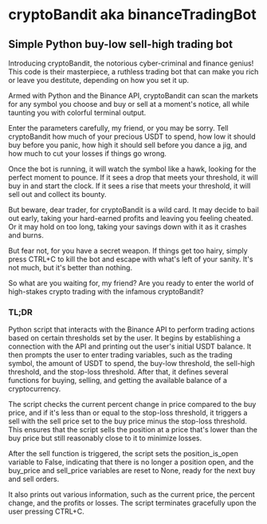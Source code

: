 # cryptoBandit aka binanceTradingBot
## Simple Python buy-low sell-high trading bot

Introducing cryptoBandit, the notorious cyber-criminal and finance genius! This code is their masterpiece, a ruthless trading bot that can make you rich or leave you destitute, depending on how you set it up.

Armed with Python and the Binance API, cryptoBandit can scan the markets for any symbol you choose and buy or sell at a moment's notice, all while taunting you with colorful terminal output.

Enter the parameters carefully, my friend, or you may be sorry. Tell cryptoBandit how much of your precious USDT to spend, how low it should buy before you panic, how high it should sell before you dance a jig, and how much to cut your losses if things go wrong.

Once the bot is running, it will watch the symbol like a hawk, looking for the perfect moment to pounce. If it sees a drop that meets your threshold, it will buy in and start the clock. If it sees a rise that meets your threshold, it will sell out and collect its bounty.

But beware, dear trader, for cryptoBandit is a wild card. It may decide to bail out early, taking your hard-earned profits and leaving you feeling cheated. Or it may hold on too long, taking your savings down with it as it crashes and burns.

But fear not, for you have a secret weapon. If things get too hairy, simply press CTRL+C to kill the bot and escape with what's left of your sanity. It's not much, but it's better than nothing.

So what are you waiting for, my friend? Are you ready to enter the world of high-stakes crypto trading with the infamous cryptoBandit?

### TL;DR

Python script that interacts with the Binance API to perform trading actions based on certain thresholds set by the user. It begins by establishing a connection with the API and printing out the user's initial USDT balance. It then prompts the user to enter trading variables, such as the trading symbol, the amount of USDT to spend, the buy-low threshold, the sell-high threshold, and the stop-loss threshold. After that, it defines several functions for buying, selling, and getting the available balance of a cryptocurrency. 

The script checks the current percent change in price compared to the buy price, and if it's less than or equal to the stop-loss threshold, it triggers a sell with the sell price set to the buy price minus the stop-loss threshold. This ensures that the script sells the position at a price that's lower than the buy price but still reasonably close to it to minimize losses.

After the sell function is triggered, the script sets the position_is_open variable to False, indicating that there is no longer a position open, and the buy_price and sell_price variables are reset to None, ready for the next buy and sell orders.

It also prints out various information, such as the current price, the percent change, and the profits or losses. The script terminates gracefully upon the user pressing CTRL+C.

